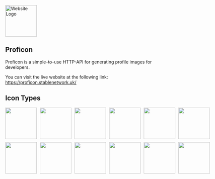 <img alt="Website Logo" src="https://proficon.stablenetwork.uk/img/logo.svg" width="100" />

## Proficon

Proficon is a simple-to-use HTTP-API for generating profile images for developers.

You can visit the live website at the following link:
https://proficon.stablenetwork.uk/

## Icon Types

<style>

    div {
        display: flex;
        margin-bottom: 10px;
    }

    img {
        width: 100px;
        margin-right: 10px;
    }

</style>

<div style="display: flex">
    <img src="http://localhost/Proficon/api/initials/jk.svg" alt="">
    <img src="http://localhost/Proficon/api/initials/gb.svg" alt="">
    <img src="http://localhost/Proficon/api/initials/os.svg" alt="">
    <img src="http://localhost/Proficon/api/initials/jp.svg" alt="">
    <img src="http://localhost/Proficon/api/initials/sc.svg" alt="">
    <img src="http://localhost/Proficon/api/initials/jm.svg" alt="">
</div>

<div style="display: flex">
    <img src="http://localhost/Proficon/api/identicon/jk.svg" alt="">
    <img src="http://localhost/Proficon/api/identicon/gb.svg" alt="">
    <img src="http://localhost/Proficon/api/identicon/os.svg" alt="">
    <img src="http://localhost/Proficon/api/identicon/jp.svg" alt="">
    <img src="http://localhost/Proficon/api/identicon/sc.svg" alt="">
    <img src="http://localhost/Proficon/api/identicon/jm.svg" alt="">
</div>
